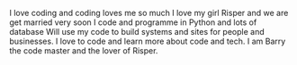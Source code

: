 I love coding and coding loves me so much
I love my girl Risper and we are get married very soon
I code and programme in Python and lots of database
Will use my code to build systems and sites for people and businesses.
I love to code and learn more about code and tech.
I am Barry the code master and the lover of Risper.
